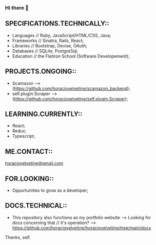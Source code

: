 ### Hi there 👋

## SPECIFICATIONS.TECHNICALLY:: 
- Languages // Ruby, JavaScript/HTML/CSS, Java;
- Frameworks // Sinatra, Rails, React;
- Libraries // Bootstrap, Devise, OAuth;
- Databases // SQLite, PostgreSql;
- Education // the Flatiron School (Software Developement);

## PROJECTS.ONGOING:: 
- Scamazon --> (https://github.com/horaciovelvetine/scamazon_backend);
- self.plugin.Scraper --> (https://github.com/horaciovelvetine/self.plugin.Scraper);

## LEARNING.CURRENTLY:: 
- React;
- Redux;
- Typescript;

## ME.CONTACT:: 
horaciovelvetine@gmail.com

## FOR.LOOKING:: 
- Oppurtunities to grow as a developer;

## DOCS.TECHNICAL::
- This repository also functions as my portfolio website --> Looking for docs concerning that // it's operation? --> https://github.com/horaciovelvetine/horaciovelvetine/tree/main/docs

Thanks, self.
